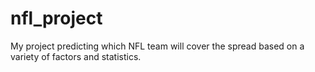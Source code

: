 # nfl_project
My project predicting which NFL team will cover the spread based on a variety of factors and statistics.
